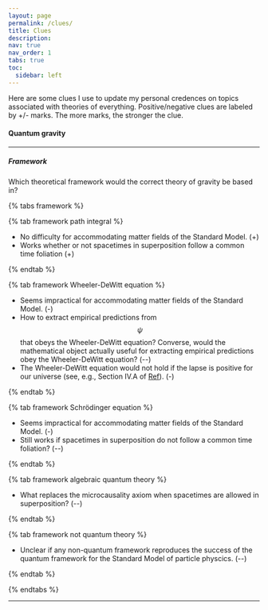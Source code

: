 ```yaml
---
layout: page
permalink: /clues/
title: Clues
description: 
nav: true
nav_order: 1
tabs: true
toc:
  sidebar: left
---
```


Here are some clues I use to update my personal credences on topics associated with theories of everything. Positive/negative clues are labeled by +/- marks. The more marks, the stronger the clue.

#### Quantum gravity

___

##### Framework

Which theoretical framework would the correct theory of gravity be based in?

{% tabs framework %}

{% tab framework path integral %}

- No difficulty for accommodating matter fields of the Standard Model. (+)
- Works whether or not spacetimes in superposition follow a common time foliation (+)

{% endtab %}

{% tab framework Wheeler-DeWitt equation %}

- Seems impractical for accommodating matter fields of the Standard Model. (-)
- How to extract empirical predictions from $$\psi$$ that obeys the Wheeler-DeWitt equation? Converse, would the mathematical object actually useful for extracting empirical predictions obey the Wheeler-DeWitt equation? (--)
- The Wheeler-DeWitt equation would not hold if the lapse is positive for our universe (see, e.g., Section IV.A of [Ref](https://doi.org/10.1103/PhysRevD.43.1170)). (-)

{% endtab %}

{% tab framework Schrödinger equation %}

- Seems impractical for accommodating matter fields of the Standard Model. (-)
- Still works if spacetimes in superposition do not follow a common time foliation? (--)

{% endtab %}

{% tab framework algebraic quantum theory %}

- What replaces the microcausality axiom when spacetimes are allowed in superposition? (--)

{% endtab %}

{% tab framework not quantum theory %}

- Unclear if any non-quantum framework reproduces the success of the quantum framework for the Standard Model of particle physcics. (--)

{% endtab %}

{% endtabs %}

___
